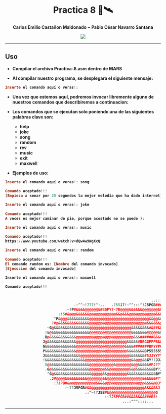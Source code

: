 </div>

<div align="center">
  
# **Practica 8** 💽🛰️





<b>Carlos Emilio Castañon Maldonado    ~   Pablo  César Navarro Santana



[![](https://media.tenor.com/30WXBNQ4mhwAAAAC/maxwell-cat-cat.gif)](https://www.youtube.com/watch?v=dQw4w9WgXcQ)

</div>
  
---

## **Uso**

- Compilar el archivo Practica-8.asm dentro de MARS

- Al compilar nuestro programa, se desplegara el siguiente mensaje:
  
```Haskell
Inserte el comando aquí o veras!:
```
- Una vez que estemos aquí, podremos invocar libremente alguno de nuestros comandos que describiremos a continuacion:
  
- Los comandos que se ejecutan solo poniendo una de las siguientes palabras clave son: 
  - help
  - joke
  - song
  - random
  - rev 
  - music
  - exit
  - maxwell
  
<!---
- Los comandos que se ejecutan con argumentos ademas de las siguientes palabras clave son: 
  - rev [Archivo a aplicar reversa]
  - cat [Archivo a concatenar 1] [Archivo a concatenar 2]
-->
  
- Ejemplos de uso:
  
```Haskell
Inserte el comando aquí o veras!: song
  
Comando aceptado!!!
[Empieza a sonar por 25 segundos la mejor melodia que ha dado internet] 
```
  
```Haskell
Inserte el comando aquí o veras!: joke
  
Comando aceptado!!!
A veces es mejor caminar de pie, porque acostado no se puede ):
```

```Haskell
Inserte el comando aquí o veras!: music
  
Comando aceptado!!!
https://www.youtube.com/watch?v=dQw4w9WgXcQ
```

  
```Haskell
Inserte el comando aquí o veras!: random
  
Comando aceptado!!!
El comando random es: [Nombre del comando invocado]
[Ejecucion del comando invocado]
```
  
  
```C++
Inserte el comando aquí o veras!: maxwell
  
Comando aceptado!!!

                                                                           ..    
                                                                  ..::::^JB~   
                               .:^^~!777!^:..   .?55J7!~^^:::^!J5PGB####&&@#.    
                           .~?P#&&&&@@@@@@&#BGPY7~7B@@@@&&&&&&@@@@@@@&&&&&@P:    
                        :!5#&@@@&&&&&&@@@@@@@@@@@@&&@&&&@@@@@@@@@@@@&&&&&&&&&J.  
                      ^P&@@@&&&&&&&&&&@@@@@@@@@@@@@@@@@@@@@@@@@@@&&@@&&&&&&&&@B: 
                     ?#@&&&&&&&&&&&&&&@@@@@@@@@@@@@@@@@@@@@@@@@@&&&&&&@&&&&#B#@5 
                   ~G@&&&&&&&&&&&&&&&&@@@@@@@@@@@@@@@@@@@&&&&&&&&#&##&&&&&&##&&#.
                  !&@&&&&&&&&&&&&&&&&&@@@@@@@@@@@@@@@@@@@&&&&&&&@@@@@&&&&&&&&&&G 
                 .B@&&&&&&&&&&&&@@@@@@@@@@@@@@@@@@@@@@@@@@&&&######&&&&&&&&&&#Y^ 
                 J@&&&&&&&&&&&&&@@@@@@@@@@@@@@@@@@@@@@@&&&&&#BBGGPPPB&&&&##&B?.  
                 G&&&&&&&&&&&&&&@@@@@@@@@@@@@@@@@@@@@@&&&&#######BPYYPGPP55J:    
                 P&&&&&&&&&&&&&&@@@@@@@@@@@@@@@@@@@@@@@&&&&&&&&BP555555555Y!     
                 J&&&&&&&&&&&&&&&&@@@@@@@@@@@@@@@@@@@@@@&&&&&&&#5JJYYYYJJJY7     
                 !&&&&&&&&&&&&&&&&&&@@@@@@@@@@@@@@@@@@@@@&&@@@&&GY??JJJ??J5~     
                  5@&&&&&&&&&&&&&&&&&&@@@@@@@@@@@&@@@@@@@&@@&&&&&#PJ?????J5.     
                  .G@&&&&&&&&&&&&&&&&&@@@@@@@&&@@@@@@@@@&&@&&&&&&&&BY?JYP#7      
                   ^G@&&&&&&&&&&&&&&&&&@@@@@&&@@@@@@@@@&&&&&&&&&&&&&BYY#@B.      
                    .J#@@@@&&&&&&&&&&@@@@@@@&&@@@@@@@@@@@@@@@@&&&&&&P??#G:       
                      :7JPB#&@@@@@@@@@@@@&&&&@@@@@@@@@@@@@@@@@@&&&&@BJYB^        
                           :~7?J5PGB#&&@@@@@@@@@@@@@@@@@@@@@@@@&&&&&&J!:         
                                    .:^~!?J5B#&@@@@@@@@@@@@@@@@@@@@@G            
                                             :~7J5PPGB##&&&&&&&###B5!            
                                                     ...:^^^::::...              

```
  
---



